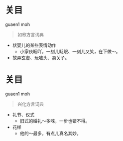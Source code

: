# 关目
guaen1 moh
> 如皋方言词典
- 状婴儿的某些表情动作
  - 小家伙睏吖，一刻儿眨眼、一刻儿又笑，在下做～。
- 故弄玄虚、玩嘘头、卖关子。

# 关目
guaen1 moh
> 兴化方言词典
- 礼节、仪式
  - 旧式的婚礼～多唻，一步也错不得。
- 花样
  - 他的～最多，有点儿真名其妙。
